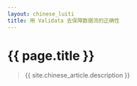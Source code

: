 ```yaml
---
layout: chinese_luiti
title: 用 Validata 去保障数据流的正确性
---
```


# {{ page.title }}
> {{ site.chinese_article.description }}


